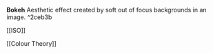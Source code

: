 **Bokeh**
Aesthetic effect created by soft out of focus backgrounds in an image. ^2ceb3b

[[ISO]]

[[Colour Theory]]